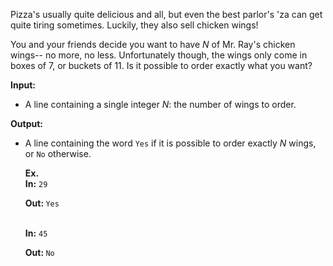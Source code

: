 Pizza's usually quite delicious and all, but even the best parlor's 'za can get quite tiring sometimes.
Luckily, they also sell chicken wings!

You and your friends decide you want to have <i>N</i> of Mr. Ray's chicken wings-- no more, no less.
Unfortunately though, the wings only come in boxes of 7, or buckets of 11. Is it possible to order exactly what you want?

<b>Input:</b> <ul>
<li>A line containing a single integer <i>N</i>: the number of wings to order.
</ul>

<b>Output:</b> <ul>
<li>A line containing the word <code>Yes</code> if it is possible to order exactly <i>N</i> wings, or <code>No</code> otherwise. </li>

<b>Ex.<br> In:</b>
<code>29</code>

<b>Out: </b>
<code>Yes</code>

<br>
<b>In:</b>
<code>45</code>

<b>Out: </b>
<code>No</code>
